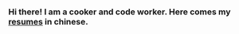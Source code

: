 ### Hi there! I am a cooker and code worker. Here comes my [resumes](https://github.com/JoggerShyr/JoggerShyr/blob/master/resumes-chinese.md) in chinese.

<!--
**JoggerShyr/JoggerShyr** is a ✨ _special_ ✨ repository because its `README.md` (this file) appears on your GitHub profile.

Here are some ideas to get you started:

- 🔭 I’m currently working on ...
- 🌱 I’m currently learning ...
- 👯 I’m looking to collaborate on ...
- 🤔 I’m looking for help with ...
- 💬 Ask me about ...
- 📫 How to reach me: ...
- 😄 Pronouns: ...
- ⚡ Fun fact: ...
-->
